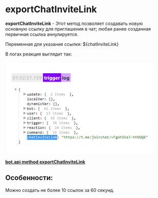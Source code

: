 # exportChatInviteLink

**exportChatInviteLink** - Этот метод позволяет создавать новую основную ссылку для приглашения в чат; любая ранее созданная первичная ссылка аннулируется.

Переменная для указания ссылки: ${chatInviteLink}

В логах реакция выглядит так: 

![](./1.png)


[**bot.api method exportChatInviteLink** ](https://core.telegram.org/bots/api#exportchatinvitelink)
## Особенности:

Можно создать не более 10 ссылок за 60 секунд. 



